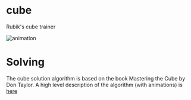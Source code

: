 # cube
Rubik's cube trainer

![animation](https://github.com/alinen/cube/raw/gh-pages/Docs/rubiks2.gif "A fun pattern")

# Solving
The cube solution algorithm is based on the book Mastering the Cube by Don Taylor. A high level description of the algorithm (with animations) is [here](https://alinen.github.io/cube)
